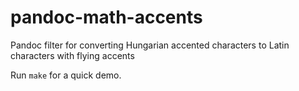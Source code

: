 pandoc-math-accents
===================

Pandoc filter for converting Hungarian accented characters to Latin characters with flying accents

Run `make` for a quick demo.

